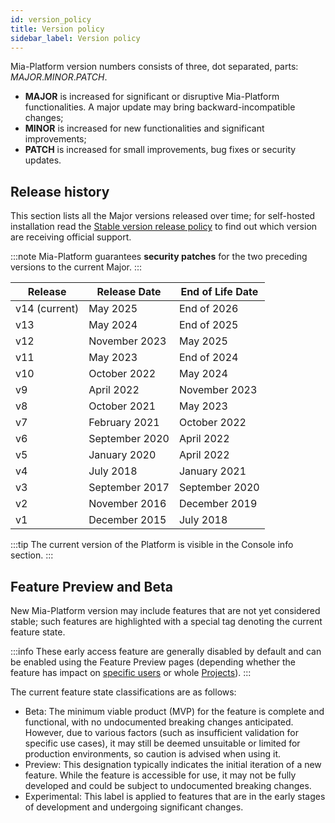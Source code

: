 ```yaml
---
id: version_policy
title: Version policy
sidebar_label: Version policy
---
```


Mia-Platform version numbers consists of three, dot separated, parts: *MAJOR*.*MINOR*.*PATCH*.

- **MAJOR** is increased for significant or disruptive Mia-Platform functionalities. A major update may bring backward-incompatible changes;
- **MINOR** is increased for new functionalities and significant improvements;
- **PATCH** is increased for small improvements, bug fixes or security updates.

## Release history

This section lists all the Major versions released over time;
for self-hosted installation read the [Stable version release policy](/release-notes/stable-versions.md) to find out which version are receiving official support.

:::note
Mia-Platform guarantees **security patches** for the two preceding versions to the current Major.
:::

Release | Release Date |  End of Life Date
-------| -------|-------
v14 (current)| May 2025 | End of 2026
v13| May 2024 | End of 2025
v12| November 2023 | May 2025
v11| May 2023 | End of 2024
v10| October 2022 | May 2024
v9| April 2022 | November 2023
v8| October 2021 | May 2023
v7| February 2021 | October 2022
v6| September 2020 | April 2022
v5| January 2020| April 2022
v4| July 2018 | January 2021
v3| September 2017 | September 2020
v2| November 2016 | December 2019
v1| December 2015 | July 2018

:::tip
The current version of the Platform is visible in the Console info section.
:::

## Feature Preview and Beta

New Mia-Platform version may include features that are not yet considered stable; such features are highlighted with a special
tag denoting the current feature state.

:::info
These early access feature are generally disabled by default and can be enabled using the Feature Preview pages (depending whether the feature has impact on [specific users](/products/console/user-settings/feature-preview.md)
or whole [Projects](/products/console/project-configuration/project-settings.md#feature-preview)).
:::

The current feature state classifications are as follows:

- Beta: The minimum viable product (MVP) for the feature is complete and functional, with no undocumented breaking changes anticipated. However, due to various factors (such as insufficient validation for specific use cases), it may still be deemed unsuitable or limited for production environments, so caution is advised when using it.
- Preview: This designation typically indicates the initial iteration of a new feature. While the feature is accessible for use, it may not be fully developed and could be subject to undocumented breaking changes.
- Experimental: This label is applied to features that are in the early stages of development and undergoing significant changes.

